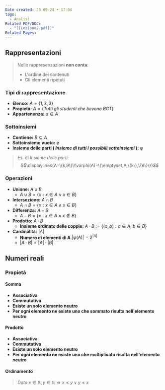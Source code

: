 ```yaml
---
Date created: 30-09-24 • 17:04
tags:
  - Analisi
Related PDF/DOC:
  - "[[Lezione2.pdf]]"
Related Pages:
---
```

## Rappresentazioni

> Nelle rappresenzazioni **non conta**:
> - L'ordine dei contenuti
> - Gli elementi ripetuti


### Tipi di rappresentazione

- **Elenco:** $A=\{1,2,3\}$
- **Propietà:** $A= \{Tutti\ gli\ studenti\ che\ bevono\ BGT\}$
- **Appartenenza:** $a \in A$ 
### Sottoinsiemi

- **Contiene:** $B\subseteq A$
- **Sottoinsieme vuoto:** $\emptyset$
- **Insieme delle parti ( *Insieme di tutti i possibili sottoinsiemi* ):** $\varphi$

> Es. di *Insieme delle parti*:
> $$\displaylines{A=\{k,9\}\\\varphi(A)=\{\emptyset,A,\{k\},\{9\}\}}$$

### Operazioni
- **Unione:** $A\cup B$ 
	- $A\cup B = \{x:x \in A \vee x \in B\}$
- **Intersezione:** $A \cap B$
	- $A \cap B = \{x:x \in A \wedge x \in B\}$
- **Differenza:** $A - B$
	- $A-B= \{x:x \in A \wedge x \notin B\}$
- **Prodotto:** $A \cdot B$
	- **Insieme ordinato delle coppie:** 
	  $A \cdot B := \{(a,b) : a \in A,\ b \in B\}$
- **Cardinalità:** $|A|$
	- **Numero di elementi di A**
	  $|\varphi(A)|=2^{|A|}$
	- $|A\cdot B| = |A|\cdot|B|$

## Numeri reali
### Propietà
#### Somma
- **Associativa**
- **Commutativa**
- **Esiste un solo elemento neutro**
- **Per ogni elemento ne esiste uno che sommato risulta nell'elemento neutro**

#### Prodotto
- **Associativa**
- **Commutativa**
- **Esiste un solo elemento neutro**
- **Per ogni elemento ne esiste uno che moltiplicato risulta nell'elemento neutro**

#### Ordinamento
> *Dato* $x \in \mathbb{R}, y \in \mathbb{R} \Rightarrow x\leqslant y \vee y\leqslant x$

